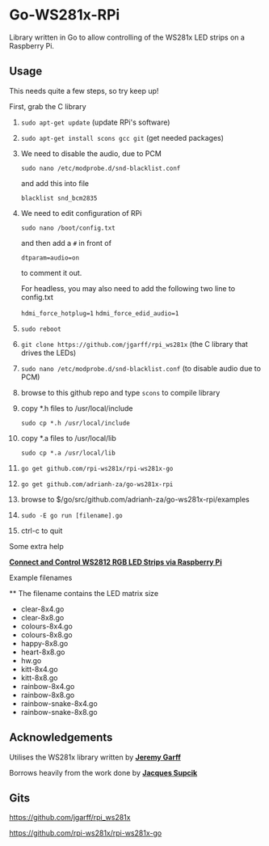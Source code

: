 # Go-WS281x-RPi

Library written in Go to allow controlling of the WS281x LED strips on a Raspberry Pi.

## Usage ##

This needs quite a few steps, so try keep up!

First, grab the C library

1.  `sudo apt-get update`  (update RPi's software)

2.  `sudo apt-get install scons gcc git`  (get needed packages)

3.  We need to disable the audio, due to PCM

    `sudo nano /etc/modprobe.d/snd-blacklist.conf`

    and add this into file

    `blacklist snd_bcm2835`

4.  We need to edit configuration of RPi

    `sudo nano /boot/config.txt`

    and then add a `#` in front of

    `dtparam=audio=on`

    to comment it out.

    For headless, you may also need to add the following two line to config.txt

    `hdmi_force_hotplug=1`
    `hdmi_force_edid_audio=1`

5.  `sudo reboot`

6.  `git clone https://github.com/jgarff/rpi_ws281x`  (the C library that drives the LEDs)

7.  `sudo nano /etc/modprobe.d/snd-blacklist.conf` (to disable audio due to PCM)

8.  browse to this github repo and type `scons` to compile library

9.  copy *.h files to /usr/local/include

    `sudo cp *.h /usr/local/include`

10. copy *.a files to /usr/local/lib

    `sudo cp *.a /usr/local/lib`

11. `go get github.com/rpi-ws281x/rpi-ws281x-go`

12. `go get github.com/adrianh-za/go-ws281x-rpi`

13. browse to $/go/src/github.com/adrianh-za/go-ws281x-rpi/examples

14. `sudo -E go run [filename].go`

15. ctrl-c to quit

Some extra help

<b><a href="https://tutorials-raspberrypi.com/connect-control-raspberry-pi-ws2812-rgb-led-strips/" target="_blank">Connect and Control WS2812 RGB LED Strips via Raspberry Pi</a></b>

Example filenames

** The filename contains the LED matrix size

* clear-8x4.go
* clear-8x8.go
* colours-8x4.go
* colours-8x8.go
* happy-8x8.go
* heart-8x8.go
* hw.go
* kitt-8x4.go
* kitt-8x8.go
* rainbow-8x4.go
* rainbow-8x8.go
* rainbow-snake-8x4.go
* rainbow-snake-8x8.go

## Acknowledgements ##

Utilises the WS281x library written by <b><a href="https://github.com/jgarff" target="_blank">Jeremy Garff</a></b>

Borrows heavily from the work done by <b><a href="https://github.com/supcik" target="_blank">Jacques Supcik</a></b>

## Gits ##

https://github.com/jgarff/rpi_ws281x

https://github.com/rpi-ws281x/rpi-ws281x-go
